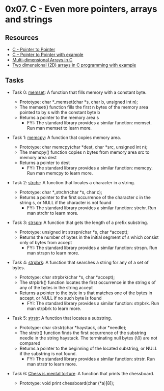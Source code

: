 # 0x07. C - Even more pointers, arrays and strings

## Resources

+ [C - Pointer to Pointer](https://www.tutorialspoint.com/cprogramming/c_pointer_to_pointer.htm)
+ [C – Pointer to Pointer with example](https://beginnersbook.com/2014/01/c-pointer-to-pointer/)
+ [Multi-dimensional Arrays in C](https://www.tutorialspoint.com/cprogramming/c_multi_dimensional_arrays.htm)
+ [Two dimensional (2D) arrays in C programming with example](https://beginnersbook.com/2014/01/2d-arrays-in-c-example/)

## Tasks
+ Task 0: [memset](https://github.com/Hiluhree/alx-low_level_programming/blob/master/0x07-pointers_arrays_strings/0-memset.c): A function that fills memory with a constant byte.

	+ Prototype: char *_memset(char *s, char b, unsigned int n);
	+ The memset() function fills the first n bytes of the memory area pointed to by s with the constant byte b
	+ Returns a pointer to the memory area s
		- FYI: The standard library provides a similar function: memset. Run man memset to learn more.
+ Task 1: [memcpy](https://github.com/Hiluhree/alx-low_level_programming/blob/master/0x07-pointers_arrays_strings/1-memcpy.c): A function that copies memory area.

	+ Prototype: char memcpy(char *dest, char *src, unsigned int n);
	+ The memcpy() function copies n bytes from memory area src to memory area dest
	+ Returns a pointer to dest
		- FYI: The standard library provides a similar function: memcpy. Run man memcpy to learn more.
+ Task 2: [strchr](https://github.com/Hiluhree/alx-low_level_programming/blob/master/0x07-pointers_arrays_strings/2-strchr.c): A function that locates a character in a string.

	+ Prototype: char *_strchr(char *s, char c);
	+ Returns a pointer to the first occurrence of the character c in the string s, or NULL if the character is not found
		- FYI: The standard library provides a similar function: strchr. Run man strchr to learn more.
+ Task 3: [strspn](https://github.com/Hiluhree/alx-low_level_programming/blob/master/0x07-pointers_arrays_strings/3-strspn.c): A  function that gets the length of a prefix substring.

	+ Prototype: unsigned int strspn(char *s, char *accept);
	+ Returns the number of bytes in the initial segment of s which consist only of bytes from accept
		- FYI: The standard library provides a similar function: strspn. Run man strspn to learn more.
+ Task 4: [strpbrk](https://github.com/Hiluhree/alx-low_level_programming/blob/master/0x07-pointers_arrays_strings/4-strpbrk.c): A function that searches a string for any of a set of bytes.

	+ Prototype: char strpbrk(char *s, char *accept);
	+ The strpbrk() function locates the first occurrence in the string s of any of the bytes in the string accept
	+ Returns a pointer to the byte in s that matches one of the bytes in accept, or NULL if no such byte is found
		- FYI: The standard library provides a similar function: strpbrk. Run man strpbrk to learn more.
+ Task 5: [strstr](https://github.com/Hiluhree/alx-low_level_programming/blob/master/0x07-pointers_arrays_strings/5-strstr.c): A function that locates a substring.

	+ Prototype: char strstr(char *haystack, char *needle);
	+ The strstr() function finds the first occurrence of the substring needle in the string haystack. The terminating null bytes (\0) are not compared
	+ Returns a pointer to the beginning of the located substring, or NULL if the substring is not found.
		- FYI: The standard library provides a similar function: strstr. Run man strstr to learn more.
+ Task 6: [Chess is mental torture](): A function that prints the chessboard.

	+ Prototype: void print chessboard(char (*a)[8]);
